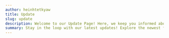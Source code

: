 ```yaml
---
author: heinhtetkyaw
title: Update
slug: update
description: Welcome to our Update Page! Here, we keep you informed about the latest changes, improvements, and exciting new features we've added to our platform.
summary: Stay in the loop with our latest updates! Explore the newest features, improvements, and enhancements we've rolled out to enhance your experience. Discover what's new and how it benefits you as we continue to evolve and innovate.
---
```


<!-- {{< gitupdate >}} -->
